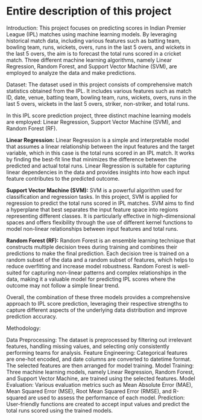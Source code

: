 # Entire description of this project 
Introduction:
This project focuses on predicting scores in Indian Premier League (IPL) matches using machine learning models. By leveraging historical match data, including various features such as batting team, bowling team, runs, wickets, overs, runs in the last 5 overs, and wickets in the last 5 overs, the aim is to forecast the total runs scored in a cricket match. Three different machine learning algorithms, namely Linear Regression, Random Forest, and Support Vector Machine (SVM), are employed to analyze the data and make predictions.

Dataset:
The dataset used in this project consists of comprehensive match statistics obtained from the IPL. It includes various features such as match ID, date, venue, batting team, bowling team, runs, wickets, overs, runs in the last 5 overs, wickets in the last 5 overs, striker, non-striker, and total runs.

In this IPL score prediction project, three distinct machine learning models are employed: Linear Regression, Support Vector Machine (SVM), and Random Forest (RF). 

**Linear Regression:** Linear Regression is a simple and interpretable model that assumes a linear relationship between the input features and the target variable, which in this case is the total runs scored in an IPL match. It works by finding the best-fit line that minimizes the difference between the predicted and actual total runs. Linear Regression is suitable for capturing linear dependencies in the data and provides insights into how each input feature contributes to the predicted outcome.

**Support Vector Machine (SVM):** SVM is a powerful algorithm used for classification and regression tasks. In this project, SVM is applied for regression to predict the total runs scored in IPL matches. SVM aims to find a hyperplane that best separates the input feature space into regions representing different classes. It is particularly effective in high-dimensional spaces and offers flexibility through the use of different kernel functions to model non-linear relationships between input features and total runs.

**Random Forest (RF):** Random Forest is an ensemble learning technique that constructs multiple decision trees during training and combines their predictions to make the final prediction. Each decision tree is trained on a random subset of the data and a random subset of features, which helps to reduce overfitting and increase model robustness. Random Forest is well-suited for capturing non-linear patterns and complex relationships in the data, making it a valuable model for predicting IPL scores where the outcome may not follow a simple linear trend.

Overall, the combination of these three models provides a comprehensive approach to IPL score prediction, leveraging their respective strengths to capture different aspects of the underlying data distribution and improve prediction accuracy.

Methodology:

Data Preprocessing: The dataset is preprocessed by filtering out irrelevant features, handling missing values, and selecting only consistently performing teams for analysis.
Feature Engineering: Categorical features are one-hot encoded, and date columns are converted to datetime format. The selected features are then arranged for model training.
Model Training: Three machine learning models, namely Linear Regression, Random Forest, and Support Vector Machine, are trained using the selected features.
Model Evaluation: Various evaluation metrics such as Mean Absolute Error (MAE), Mean Squared Error (MSE), Root Mean Squared Error (RMSE), and R-squared are used to assess the performance of each model.
Prediction: User-friendly functions are created to accept input values and predict the total runs scored using the trained models.
